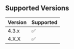 
## Supported Versions

| Version | Supported          |
| ------- | ------------------ |
| 4.3.x   | :white_check_mark: |
| 4.X.X   | :white_check_mark: |
